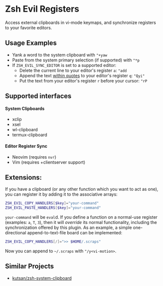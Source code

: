 # Zsh Evil Registers
Access external clipboards in vi-mode keymaps,
and synchronize registers to your favorite editors.

## Usage Examples

- Yank a word to the system clipboard with `"+yaw`
- Paste from the system primary selection (if supported) with `"*p`
- If `ZSH_EVIL_SYNC_EDITOR` is set to a supported editor:
  - Delete the current line to your editor's register `a`: `"add`
  - Append the text [within quotes](https://github.com/zsh-vi-more/vi-motions) to your editor's register `q`: `"Qyi"`
  - Put the text from your editor's register `r` before your cursor: `"rP`

## Supported interfaces

#### System Clipboards

- xclip
- xsel
- wl-clipboard
- termux-clipboard

#### Editor Register Sync

- Neovim (requires `nvr`)
- Vim (requires +clientserver support)

## Extensions:

If you have a clipboard (or any other function which you want to act as one),
you can register it by adding it to the associative arrays:

```zsh
ZSH_EVIL_COPY_HANDLERS[$key]="your-command"
ZSH_EVIL_PASTE_HANDLERS[$key]="your-command"
```

`your-command` will be `eval`d.
If you define a function on a normal-use register (examples: `a`, `T`, `3`),
then it will *override* its normal functionality, including the synchronization offered by this plugin.
As an example, a simple one-directional append-to-text-file board can be implemented:

```zsh
ZSH_EVIL_COPY_HANDLERS[/]=">> $HOME/.scraps"
```
Now you can append to `~/.scraps` with `"/y<vi-motion>`.

## Similar Projects

- [kutsan/zsh-system-clipboard](https://github.com/kutsan/zsh-system-clipboard)
